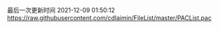 最后一次更新时间 2021-12-09 01:50:12
https://raw.githubusercontent.com/cdlaimin/FileList/master/PACList.pac

